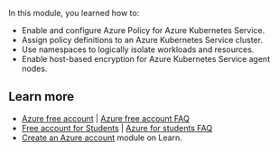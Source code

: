 In this module, you learned how to:

 -  Enable and configure Azure Policy for Azure Kubernetes Service.
 -  Assign policy definitions to an Azure Kubernetes Service cluster.
 -  Use namespaces to logically isolate workloads and resources.
 -  Enable host-based encryption for Azure Kubernetes Service agent nodes.

## Learn more

 -  [Azure free account](https://azure.microsoft.com/free/?azure-portal=true) \| [Azure free account FAQ](https://azure.microsoft.com/free/free-account-faq/?azure-portal=true)
 -  [Free account for Students](https://azure.microsoft.com/free/students/?azure-portal=true) \| [Azure for students FAQ](/azure/education-hub/azure-dev-tools-teaching/program-faq#azure-for-students/?azure-portal=true)
 -  [Create an Azure account](/learn/modules/create-an-azure-account/?azure-portal=true) module on Learn.
